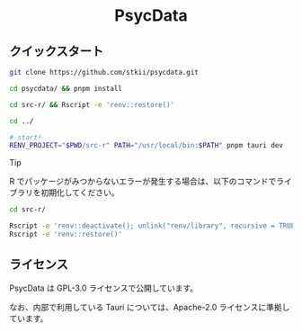<h1 align="center">PsycData</h1>

## クイックスタート

```bash
git clone https://github.com/stkii/psycdata.git

cd psycdata/ && pnpm install

cd src-r/ && Rscript -e 'renv::restore()'

cd ../

# start!
RENV_PROJECT="$PWD/src-r" PATH="/usr/local/bin:$PATH" pnpm tauri dev
```

> [!TIP]
> R でパッケージがみつからないエラーが発生する場合は、以下のコマンドでライブラリを初期化してください。

```bash
cd src-r/

Rscript -e 'renv::deactivate(); unlink("renv/library", recursive = TRUE); renv::activate()' && \
Rscript -e 'renv::restore()'
```

## ライセンス

PsycData は GPL-3.0 ライセンスで公開しています。

なお、内部で利用している Tauri については、Apache-2.0 ライセンスに準拠しています。
